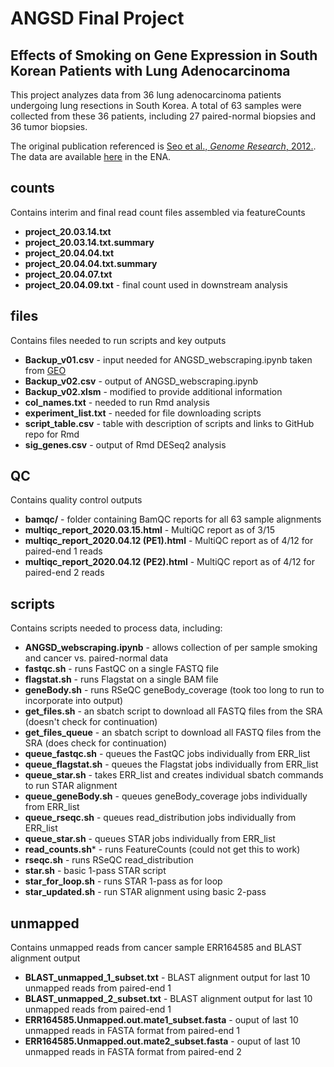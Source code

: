 # ANGSD Final Project

## Effects of Smoking on Gene Expression in South Korean Patients with Lung Adenocarcinoma
This project analyzes data from 36 lung adenocarcinoma patients undergoing lung resections in South Korea.  A total of 63 samples were collected from these 36 patients, including 27 paired-normal biopsies and 36 tumor biopsies.

The original publication referenced is [Seo et al., *Genome Research*, 2012.](https://www.ncbi.nlm.nih.gov/pmc/articles/PMC3483540/pdf/2109.pdf).  The data are available [here](https://www.ebi.ac.uk/ena/data/view/PRJEB2784) in the ENA.

## counts

Contains interim and final read count files assembled via featureCounts

+ **project_20.03.14.txt**
+ **project_20.03.14.txt.summary**
+ **project_20.04.04.txt**
+ **project_20.04.04.txt.summary**
+ **project_20.04.07.txt**
+ **project_20.04.09.txt** - final count used in downstream analysis

## files

Contains files needed to run scripts and key outputs

+ **Backup_v01.csv** - input needed for ANGSD_webscraping.ipynb taken from [GEO](www.ncbi.nlm.nih.gov/geo/query/acc.cgi?acc=GSE40419)
+ **Backup_v02.csv** - output of ANGSD_webscraping.ipynb
+ **Backup_v02.xlsm** - modified to provide additional information
+ **col_names.txt** - needed to run Rmd analysis
+ **experiment_list.txt** - needed for file downloading scripts
+ **script_table.csv** - table with description of scripts and links to GitHub repo for Rmd
+ **sig_genes.csv** - output of Rmd DESeq2 analysis

## QC

Contains quality control outputs

+ **bamqc/** - folder containing BamQC reports for all 63 sample alignments
+ **multiqc_report_2020.03.15.html** - MultiQC report as of 3/15
+ **multiqc_report_2020.04.12 (PE1).html** - MultiQC report as of 4/12 for paired-end 1 reads
+ **multiqc_report_2020.04.12 (PE2).html** - MultiQC report as of 4/12 for paired-end 2 reads

## scripts

Contains scripts needed to process data, including:

+ **ANGSD_webscraping.ipynb** - allows collection of per sample smoking and cancer vs. paired-normal data
+ **fastqc.sh** - runs FastQC on a single FASTQ file
+ **flagstat.sh** - runs Flagstat on a single BAM file
+ **geneBody.sh** - runs RSeQC geneBody_coverage (took too long to run to incorporate into output)
+ **get_files.sh** - an sbatch script to download all FASTQ files from the SRA (doesn't check for continuation)
+ **get_files_queue** - an sbatch script to download all FASTQ files from the SRA (does check for continuation)
+ **queue_fastqc.sh** - queues the FastQC jobs individually from ERR_list
+ **queue_flagstat.sh** - queues the Flagstat jobs individually from ERR_list
+ **queue_star.sh** - takes ERR_list and creates individual sbatch commands to run STAR alignment
+ **queue_geneBody.sh** - queues geneBody_coverage jobs individually from ERR_list
+ **queue_rseqc.sh** - queues read_distribution jobs individually from ERR_list
+ **queue_star.sh** - queues STAR jobs individually from ERR_list
+ **read_counts.sh*** - runs FeatureCounts (could not get this to work)
+ **rseqc.sh** - runs RSeQC read_distribution 
+ **star.sh** - basic 1-pass STAR script
+ **star_for_loop.sh** - runs STAR 1-pass as for loop
+ **star_updated.sh** - run STAR alignment using basic 2-pass

## unmapped

Contains unmapped reads from cancer sample ERR164585 and BLAST alignment output

+ **BLAST_unmapped_1_subset.txt** - BLAST alignment output for last 10 unmapped reads from paired-end 1
+ **BLAST_unmapped_2_subset.txt** - BLAST alignment output for last 10 unmapped reads from paired-end 1
+ **ERR164585.Unmapped.out.mate1_subset.fasta** - ouput of last 10 unmapped reads in FASTA format from paired-end 1
+ **ERR164585.Unmapped.out.mate2_subset.fasta** - ouput of last 10 unmapped reads in FASTA format from paired-end 2